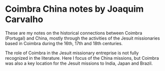 # Coimbra China notes by Joaquim Carvalho

These are my notes on the historical connections between Coimbra (Portugal) and China, mostly through the activities of the Jesuit missionaries based in Coimbra during the 16th, 17th and 18th centuries.

The role of Coimbra in the Jesuit missionary entreprise is not fully recognized in the literature. Here I focus of the China missions, but Coimbra was also a key location for the Jesuit missions to India, Japan and Brazil.

